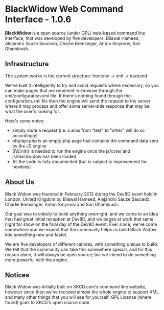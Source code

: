 BlackWidow Web Command Interface - 1.0.6
====================

**BlackWidow** is a open source (under GPL) web-based command line interface, that was developed by five developers: Bilawal Hameed, Alejandro Sauze Saucedo, Charlie Brensinger, Anton Smyrnov, Sari Ghamloush.

Infrastructure
---------------------
The system works in the current structure: frontend -> xml -> backend

We've built it intelligently to try and avoid requests where necessary, so you can make pages that are rendered in-browser through the xml/configuration.xml file. If there's nothing found through the configuration.xml file then the engine will send the request to the server where it may process and offer some server-side response that may be what the user's looking for.

Here's some notes:
*   <aliases> simply route a request (i.e. a alias from "test" to "other" will do so accordingly)
*   php/api.php is an empty php page that contains the command data sent by the JS engine
*   BW.init() is needed to run the engine once the js/core/ and js/blackwidow has been loaded
*   All the code is fully documented (but is subject to improvement for newbies)

About Us
---------------------
Black Widow was founded in February 2012 during the Dev8D event held in London, United Kingdom by Bilawal Hameed, Alejandro Sauze Saucedo, Charlie Brensinger, Anton Smyrnov and Sari Ghamloush.

Our goal was to initially to build anything overnight, and we came to an idea that had great initial reception at Dev8D, and we began at work that same night for show on the final day of the Dev8D event. Ever since, we've come somewhere and we expect that the community helps us build Black Widow into something new and faster.

We are five developers of different calibres, with something unique to build. We felt that the community can take this somewhere special, and for this reason alone, it will always be open source; but we intend to do something more powerful with the engine.

Notices
---------------------
Black Widow was initially built on XKCD.com's command line website, however since then we've recoded almost the whole engine to support XML and many other things that you will see for yourself. GPL License (where found) goes to XKCD's open source code.
